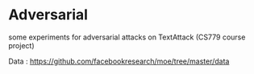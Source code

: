 # Adversarial
some experiments for adversarial attacks on TextAttack (CS779 course project)


Data : https://github.com/facebookresearch/moe/tree/master/data
